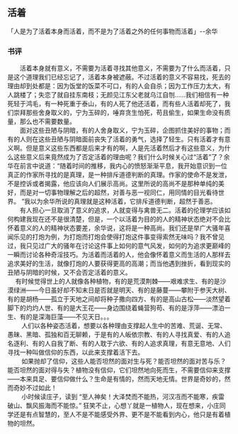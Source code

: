 ## 活着
「人是为了活着本身而活着，而不是为了活着之外的任何事物而活着」--余华

### 书评
　　活着本身就有意义，不需要为活着寻找其他意义，不需要为了什么而活着，只是这个道理我们已经忘记了，活着本身被遮蔽。不过活着的意义不容易找，死去的理由却到处都是：因为饭堂的饭菜不可口，有的人会自杀；因为工作压力太大，有人跳楼了；失恋了就自挂东南枝；无颜见江东父老就乌江自刎……我们相信有一种死轻于鸿毛，有一种死重于泰山，有的人死了他还活着，而有些人活着却死了，我们崇拜那些舍身取义的，宁为玉碎的，唾弃贪生怕死，苟且偷生，如果生命没有质量，那么也不需要数量。  
　　面对这些丑陋与阴暗，有的人舍身取义，宁为玉碎，企图抓住美好的事物；而有的人则在这些丑陋与阴暗面前丧失了活着的勇气，选择了轻生。只有活着才有意义啊。但是意义这些东西都是后来才有的啊，人是先活着然后才有这些意义，为什么这些意义后来竟然成为了否定活着的理由呢？我们什么时候关心过“活着”了？余华在前言中说道：“随着时间的推移，我内心的愤怒渐渐平息，我开始意识到一位真正的作家所寻找的是真理，是一种排斥道德判断的真理。作家的使命不是发泄，不是控诉或者揭露，他应该向人们展示高尚。这里所说的高尚不是那种单纯的美好，而是对一切事物理解之后的超然，对善与恶一视同仁，用同情的目光看待世界。 ”我以为余华所说的真理就是这种活着，它排斥道德判断，超然于善恶。  
　　有人担心一旦取消了意义的追求，人就变得与禽兽无二。活着的伦理学应该如何构建我现在还不是很清楚，但是，一个以活着为目的的人的精神状态绝对不会比怀着意义的人的精神状态要差，余华说，这将是一种高尚。我们还是举广大骚年喜闻乐见的打炮为例，为打炮而打炮会使得打炮这件事变得索然无味吗？我不曾见过，我只见过广大的骚年在讨论这件事上如何的意气风发，如何的为追求更巅峰的一瞬而讨论各种奇淫技巧。为活着而活着的人，他会像怀着意义而生活的人那样去追求美好的生活，就像打炮的人要获得更高的高潮；而当他遇到挫折，看到现实的丑陋与阴暗的时候，又不会否定活着的意义。  
　  有时候觉得世上的人就像各种植物，有的是荒漠荆棘——艰难求生、有的是沙漠绿洲——今日虽好却不知末日是否就是明天、有的是藤蔓——攀附于参天大树、有的是胡杨——孤立于天地之间却将种子撒向四方、有的是高山古松——淡然望着脚下的灼灼人世、有的是大王花——身边围绕着蝇营狗苟、有的是浮萍——漂泊一生、有的是深海巨藻——不见天日。。。  
　　 人们以各种姿态活着，想要以各种理由支撑起人生中的苦难、荒诞、无常、愚昧、黑暗、孤独和百无聊赖，于是有的人皈依宗教、有的人寻找真爱、有的人追名逐利、有的人自我了断、有的人耽于六欲、有的人追求真理，有意无意地、人们寻找一种叫做信仰的东西，以此来支撑着活下去。  
　　 如果抛却了信仰，这些人能否坦然的面对生与死？能否坦然的面对苦与乐？能否坦然的面对得与失？植物没有信仰，它们坦然地向死而生，不需要信仰来支撑——本来具足、要信仰做什么？生命是有情的，然而天地无情。世界是奇妙的，然而奇妙不过如此！  
　　 小时候读庄子，读到 “至人神矣！大泽焚而不能热，河汉冱而不能寒，疾雷破山、飘风振海而不能惊。” 狂笑不止，心想丫就是一植物人，现在想来，小庄同学还是有点智慧的，至人不是不能感受外界、更不是不能看到内心，他只是有着植物的坦然。
